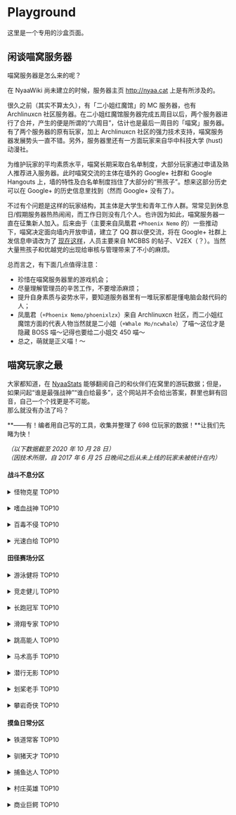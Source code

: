 # Playground

这里是一个专用的沙盒页面。

## 闲谈喵窝服务器

喵窝服务器是怎么来的呢？

在 NyaaWiki 尚未建立的时候，服务器主页 http://nyaa.cat 上是有所涉及的。

很久之前（其实不算太久），有「二小姐红魔馆」的 MC 服务器，也有 Archlinuxcn 社区服务器。在二小姐红魔馆服务器完成五周目以后，两个服务器进行了合并，产生的便是所谓的“六周目”，估计也是最后一周目的「喵窝」服务器。有了两个服务器的原有玩家，加上 Archlinuxcn 社区的强力技术支持，喵窝服务器发展势头一直不错。另外，服务器里还有一方面玩家来自华中科技大学 (hust) 动漫社。

为维护玩家的平均素质水平，喵窝长期采取白名单制度，大部分玩家通过申请及熟人推荐进入服务器。此时喵窝交流的主体在墙外的 Google+ 社群和 Google Hangouts 上，墙的特性及白名单制度挡住了大部分的“熊孩子”。想来这部分历史可以在 Google+ 的历史信息里找到（然而 Google+ 没有了）。

不过有个问题是这样的玩家结构，其主体是大学生和青年工作人群。常常见到休息日/假期服务器热热闹闹，而工作日则没有几个人。也许因为如此，喵窝服务器一直在征集新人加入。后来由于（主要来自凤凰君 `+Phoenix Nemo` 的）一些推动下，喵窝决定面向墙内开放申请，建立了 QQ 群以便交流，将在 Google+ 社群上发信息申请改为了 [现在这样](wiki/whitelist-application)，人员主要来自 MCBBS 的帖子、V2EX（？）。当然大量熊孩子和优越党的出现给审核与管理带来了不小的麻烦。

总而言之，有下面几点值得注意：

* 珍惜在喵窝服务器里的游戏机会；
* 尽量理解管理员的辛苦工作，不要增添麻烦；
* 提升自身素质与姿势水平，要知道服务器里有一堆玩家都是懂电脑会敲代码的人；
* 凤凰君（`+Phoenix Nemo/phoenixlzx`）来自 Archlinuxcn 社区，而二小姐红魔馆方面的代表人物当然就是二小姐（`+Whale Mo/ncwhale`）了喵～这位才是隐藏 BOSS 喵～记得也要给二小姐交 450 喵～
* 总之，萌就是正义喵！～


## 喵窝玩家之最

大家都知道，在 [NyaaStats](https://i.nyaa.cat) 能够翻阅自己的和伙伴们在窝里的游玩数据；但是，如果问起“谁是最强战神”“谁白给最多”，这个网站并不会给出答案，群里也鲜有回音，自己一个个找更是不可能。  
那么就没有办法了吗？

**——有！编者用自己写的工具，收集并整理了 698 位玩家的数据！**让我们先睹为快！

*（以下数据截至 2020 年 10 月 28 日）*  
*（因技术所限，自 <span class="nw-explain" title="也即服务器升级 1.12 版本">2017 年 6 月 25 日晚间</span>之后从未上线的玩家未被统计在内）*

#### 战斗不息分区

<details>
<summary>怪物克星 TOP10</summary>

| 玩家 | 怪物击杀数<sup><span class="nw-explain" title="仅统计 1.15.2 版本的敌对生物，和僵尸猪灵、末影人、蜘蛛等部分中立生物">[注]</span></sup> | 生物总击杀数 |
|-|-|-|
| <span class="nw-inf-gold">SN_Grozovoi</span> | 737,079 | 856,417 |
| <span class="nw-inf-green">QZJSG</span> | 477,061 | 629,613 |
| <span class="nw-inf-red">Takaranoao</span> | 442,714 | 510,317 |
| Wwater_ | 424,684 | 483,504 |
| nopezombie | 389,007 | 452,285 |
| Aqua_nano | 362,036 | 411,617 |
| Tirpple | 336,360 | 386,255 |
| gentlemio | 308,282 | 359,249 |
| tcdw | 296,630 | 354,595 |
| Yukikaze_nya | 252,556 | 279,294 |
| koisyi<sup><span class="nw-explain" title="生物总击杀数位列第十">[注]</span></sup> | 250,853 | 296,436 |

</details>
<br />

<details>
<summary>嗜血战神 TOP10</summary>

| 玩家 | 造成伤害量 |
|-|-|
| <span class="nw-inf-gold">Tirpple</span> | <span class="nw-explain" title="原始数据：-1457715094，疑似溢出">2,747,252,202</span> |
| <span class="nw-inf-green">17windy</span> | 1,587,269,315 |
| <span class="nw-inf-red">PinkishRed</span> | 1,036,338,747 |
| nopezombie | 668,347,503 |
| Ewesr | 629,458,039 |
| SN_Grozovoi | 468,985,972 |
| Aqua_Rem | 427,529,097 |
| Round_Cookies | 399,883,869 |
| xKrem | 228,838,902 |
| Saku0ra | 191,375,624 |

</details>
<br />

<details>
<summary>百毒不侵 TOP10</summary>

| 玩家 | 承受伤害量 |
|-|-|
| <span class="nw-inf-gold">Takaranoao</span> | 44,308,389 |
| <span class="nw-inf-green">Kuroi_Kuroha</span> | 8,528,319 |
| <span class="nw-inf-red">tcdw</span> | 6,669,027 |
| Aqua_nano | 5,856,359 |
| Txacg | 5,558,725 |
| NicoMiaoDa | 5,549,483 |
| huihuimoe | 4,717,144 |
| Tirpple | 4,386,585 |
| miao_o| 4,063,627 |
| reinforce20001 | 3,316,459 |

</details>
<br />

<details>
<summary>光速白给 TOP10</summary>

| 玩家 | 死亡次数 |
|-|-|
| <span class="nw-inf-gold">Takaranoao</span> | 981 |
| <span class="nw-inf-green">Yui_cn</span> | 772 |
| <span class="nw-inf-red">Akyuu</span> | 723 |
| dsty_ | 682 |
| Round_Cookies | 653 |
| tcdw | 647 |
| QQ18522 | 604 |
| shiluoshiluo | 538 |
| CynicAngel_eP | 520 |
| miu_wen | 466 |

</details>

#### 田径赛场分区

<details>
<summary>游泳健将 TOP10</summary>

| 玩家 | 游泳距离（千米） |
|-|-|
| <span class="nw-inf-gold">HyperbolaAlgae</span> | 529.28066 |
| <span class="nw-inf-green">koisyi</span> | 196.52745 |
| <span class="nw-inf-red">Lain___</span> | 191.21525 |
| nopezombie | 159.92421 |
| QZJSG | 157.09341 |
| tokikorin | 109.19264 |
| baizao333 | 106.21751 |
| gentlemio | 98.43513 |
| OrigamiHotogi | 94.86767 |
| Tirpple | 91.94195 |

</details>
<br />

<details>
<summary>竞走健儿 TOP10</summary>

| 玩家 | 行走距离（千米） |
|-|-|
| <span class="nw-inf-gold">RecursiveG</span> | 8190.60854 |
| <span class="nw-inf-green">Akyuu</span> | 6464.696 |
| <span class="nw-inf-red">CealliumInfinity</span> | 5587.91656 |
| OAO_miao | 5412.87597 |
| tcdw | 5141.81371 |
| Aqua_nano | 4722.96306 |
| Nekotora0w0 | 4695.10170 |
| Takaranoao | 4513.82461 |
| rocklet | 4497.80655 |
| ApertureG | 4152.95575 |

</details>
<br />

<details>
<summary>长跑冠军 TOP10</summary>

| 玩家 | 疾跑距离（千米） |
|-|-|
| <span class="nw-inf-gold">OAO_miao</span> | 6297.94220 |
| <span class="nw-inf-green">Akyuu</span> | 4806.35218 |
| <span class="nw-inf-red">Tirpple</span> | 4071.90299 |
| tcdw | 3827.27356 |
| Aqua_nano | 3161.39433 |
| crazy_bakedfish | 2402.82051 |
| \_YunShou\_ | 2296.99634 |
| Afurd | 2197.23807 |
| Aqua_kuma | 2134.84448 |
| OrigamiHotogi | 2072.23546 |

</details>
<br />

<details>
<summary>滑翔专家 TOP10</summary>

| 玩家 | 鞘翅滑行距离（千米） |
|-|-|
| <span class="nw-inf-gold">Akyuu</span> | <span class="nw-explain" title="原始数据：-2079899136，疑似溢出">22150.68160</span> |
| <span class="nw-inf-green">florist_harmonic</span> | 20035.38649 |
| <span class="nw-inf-red">Aqua_nano</span> | 12412.73072 |
| tcdw | 10992.95774 |
| Atom202SLL | 10467.81458 |
| Aqua_Rem | 9812.35205 |
| miao_o | 9520.40464 |
| Takaranoao | 9249.17787 |
| RecursiveG | 8505.44542 |
| OAO_miao | 7774.70154 |

</details>
<br />

<details>
<summary>跳高能人 TOP10</summary>

| 玩家 | 跳跃次数 |
|-|-|
| <span class="nw-inf-gold">Akyuu</span> | 2,428,159 |
| <span class="nw-inf-green">gentlemio</span> | 1,414,975 |
| <span class="nw-inf-red">Aqua_nano</span> | 1,330,002 |
| tcdw | 1,258,638 |
| OAO_miao | 1,165,994 |
| Takaranoao | 1,116,020 |
| Tirpple | 1,024,450 |
| crazy_bakedfish | 998,941 |
| koisyi | 883,513 |
| OrigamiHotogi | 879,614 |

</details>
<br />

<details>
<summary>马术高手 TOP10</summary>

| 玩家 | 骑马移动距离（千米） |
|-|-|
| <span class="nw-inf-gold">CealliumInfinity</span> | 831.33835 |
| <span class="nw-inf-green">Episode15c</span> | 308.65132 |
| <span class="nw-inf-red">RtqyU</span> | 293.50333 |
| c4r50nz | 270.55988 |
| SilverRainZ | 246.21675 |
| ououe | 239.05785 |
| gentlemio | 198.58988 |
| Yui_cn | 184.64750 |
| AstroDreamer | 147.53748 |
| qingkuang33 | 119.42677 |

</details>
<br />

<details>
<summary>潜行无影 TOP10</summary>

| 玩家 | 潜行距离（千米） |
|-|-|
| <span class="nw-inf-gold">Crystal_Var</span> | 306.64268 |
| <span class="nw-inf-green">steppppp</span> | 258.44750 |
| <span class="nw-inf-red">Aqua_nano</span> | 255.76762 |
| Yukkikaze_ | 237.63446 |
| Niconep | 207.57329 |
| doubl233 | 186.16773 |
| Coicy_kanoe | 174.50332 |
| Aqua_Cc | 158.04743 |
| CealliumInfinity | 156.87438 |
| Ankou54 | 144.23335 |

</details>
<br />

<details>
<summary>划桨老手 TOP10</summary>

| 玩家 | 乘船移动距离（千米） |
|-|-|
| <span class="nw-inf-gold">CealliumInfinity</span> | 745.15764 |
| <span class="nw-inf-green">Akyuu</span> | 295.15337 |
| <span class="nw-inf-red">OrganicTao</span> | 281.10682 |
| RoyalZero_ | 263.86441 |
| Round_Cookies | 243.08605 |
| nihui | 239.71625 |
| phoenixlzx | 215.57708 |
| RDCarrot | 209.99337 |
| Mr_Lomias | 187.45640 |
| ChibaKanako | 179.62317 |

</details>
<br />

<details>
<summary>攀岩奇侠 TOP10</summary>

| 玩家 | 攀爬距离（千米） |
|-|-|
| <span class="nw-inf-gold">RecursiveG</span> | 109.44767 |
| <span class="nw-inf-green">OAO_miao</span> | 96.61570 |
| <span class="nw-inf-red">HyperbolaAlgae</span> | 93.48332 |
| Akyuu | 73.41041 |
| RDCarrot | 66.31617 |
| Takaranoao | 64.63984 |
| CealliumInfinity | 50.245 |
| miao_o | 47.83493 |
| Skill_Sun | 46.35143 |
| Lain___ | 39.49902 |

</details>

#### 摸鱼日常分区
<details>
<summary>铁道常客 TOP10</summary>

| 玩家 | 坐矿车移动距离（千米） |
|-|-|
| <span class="nw-inf-gold">Yui_cn</span> | 3869.19539 |
| <span class="nw-inf-green">LittleSpeechless</span> | 1688.77605 |
| <span class="nw-inf-red">CealliumInfinity</span> | 1519.66181 |
| dmql | 918.81502 |
| etora | 857.93432 |
| Akyuu | 738.29365 |
| KagurazakaYashi | 565.63049 |
| BloodyBZ | 494.98946 |
| RecursiveG | 427.91755 |
| dsty_ | 412.23287 |

</details>
<br />

<details>
<summary>驯猪天才 TOP10</summary>

| 玩家 | 骑猪移动距离（千米） |
|-|-|
| <span class="nw-inf-gold">miu_wen</span> | 23.89501 |
| <span class="nw-inf-green">shizukoto</span> | 12.94453 |
| <span class="nw-inf-red">bitdancer</span> | 9.96074 |
| Nao_Osachi | 8.77932 |
| tokikorin | 8.25201 |
| Joe_Chen | 7.91785 |
| nihui | 7.24392 |
| Cat_Lemon | 7.15911 |
| LMDM387 | 7.00298 |
| QQ18522 | 6.76805 |

</details>
<br />

<details>
<summary>捕鱼达人 TOP10</summary>

| 玩家 | 捕鱼数 |
|-|-|
| <span class="nw-inf-gold">Akyuu</span> | 137,607 |
| <span class="nw-inf-green">KagurazakaYashi</span> | 59,218 |
| <span class="nw-inf-red">Pikoma</span> | 43,679 |
| Zizi_Y | 42,729 |
| AK_XII | 25,048 |
| Miao_pass | 23,645 |
| Bi_Yuntian | 14,859 |
| HyperbolaAlgae | 13,213 |
| koisyi | 12,400 |
| Nekotora0w0 | 10,769 |

</details>
<br />

<details>
<summary>村庄英雄 TOP10</summary>

| 玩家 | 袭击胜利次数 |
|-|-|
| <span class="nw-inf-gold">Atom202SLL</span> | 76 |
| <span class="nw-inf-green">gentlemio</span> | 38 |
| <span class="nw-inf-red">Aqua_kuma</span> | 34 |
| Bi_Yuntian | 31 |
| Wwater_ | 26 |
| Yukikaze_nya | 26 |
| xiaojiben | 23 |
| Xander_Zhao | 23 |
| Pikoma | 22 |
| tcdw | 20 |

</details>
<br />

<details>
<summary>商业巨鳄 TOP10</summary>

| 玩家 | 村民交易次数 |
|-|-|
| <span class="nw-inf-gold">Aqua_Rem</span> | 173,302 |
| <span class="nw-inf-green">Akyuu</span> | 171,826 |
| <span class="nw-inf-red">tcdw</span> | 150,115 |
| Yamichan_lu | 73,958 |
| SN_Grozovoi | 70,930 |
| Atom202SLL | 68,049 |
| nopezombie | 65,617 |
| koisyi | 62,172 |
| caiorg | 61,940 |
| Tirpple | 61,800 |

</details>